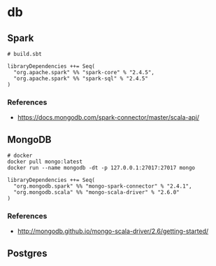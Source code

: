 # db

## Spark

```
# build.sbt

libraryDependencies ++= Seq(
  "org.apache.spark" %% "spark-core" % "2.4.5",
  "org.apache.spark" %% "spark-sql" % "2.4.5"
)
```

### References
- https://docs.mongodb.com/spark-connector/master/scala-api/

## MongoDB

```
# docker
docker pull mongo:latest
docker run --name mongodb -dt -p 127.0.0.1:27017:27017 mongo

libraryDependencies ++= Seq(
  "org.mongodb.spark" %% "mongo-spark-connector" % "2.4.1",
  "org.mongodb.scala" %% "mongo-scala-driver" % "2.6.0"
)
```

### References
- http://mongodb.github.io/mongo-scala-driver/2.6/getting-started/

## Postgres


